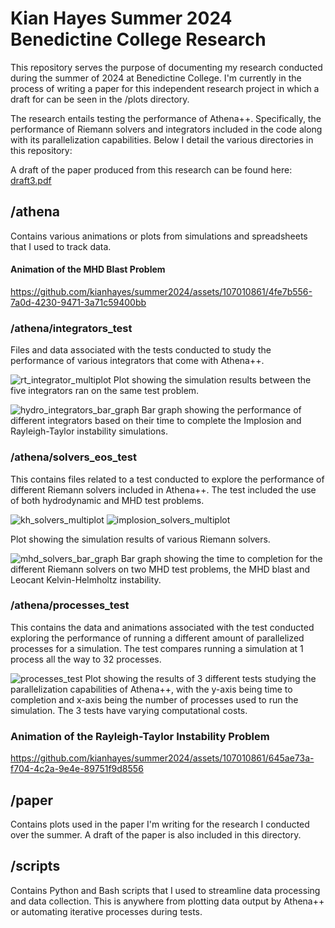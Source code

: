 # Kian Hayes Summer 2024 Benedictine College Research #
This repository serves the purpose of documenting my research conducted during the summer of 2024 at Benedictine College. I'm currently in the process of writing a paper for this independent research project in which a draft for can be seen in the /plots directory.

The research entails testing the performance of Athena++. Specifically, the performance of Riemann solvers and integrators included in the code along with its parallelization capabilities. Below I detail the various directories in this repository:

A draft of the paper produced from this research can be found here:
[draft3.pdf](https://github.com/user-attachments/files/17722670/draft3.pdf)

## /athena ##
Contains various animations or plots from simulations and spreadsheets that I used to track data. 

#### Animation of the MHD Blast Problem ####
https://github.com/kianhayes/summer2024/assets/107010861/4fe7b556-7a0d-4230-9471-3a71c59400bb

### /athena/integrators_test ###
Files and data associated with the tests conducted to study the performance of various integrators that come with Athena++. 

![rt_integrator_multiplot](https://github.com/user-attachments/assets/dc34780d-996e-425c-9df6-343d13e087dc)
Plot showing the simulation results between the five integrators ran on the same test problem. 

![hydro_integrators_bar_graph](https://github.com/user-attachments/assets/f0b46caa-57f6-41f2-998b-f86f307a5f7a)
Bar graph showing the performance of different integrators based on their time to complete the Implosion and Rayleigh-Taylor instability simulations.

### /athena/solvers_eos_test ###
This contains files related to a test conducted to explore the performance of different Riemann solvers included in Athena++. The test included the use of both hydrodynamic and MHD test problems. 

![kh_solvers_multiplot](https://github.com/user-attachments/assets/03314536-6f50-462e-8e61-9f0b022c7463)
![implosion_solvers_multiplot](https://github.com/user-attachments/assets/8eecde8e-9114-42bb-8e1d-342840510222)

Plot showing the simulation results of various Riemann solvers. 

![mhd_solvers_bar_graph](https://github.com/user-attachments/assets/b61486db-6425-4f57-8edc-a2a376f4783e)
Bar graph showing the time to completion for the different Riemann solvers on two MHD test problems, the MHD blast and Leocant Kelvin-Helmholtz instability.

### /athena/processes_test ###
This contains the data and animations associated with the test conducted exploring the performance of running a different amount of parallelized processes for a simulation. The test compares running a simulation at 1 process all the way to 32 processes.

![processes_test](https://github.com/user-attachments/assets/86b3e4d1-0090-4b74-879e-19a9ed9adc6f)
Plot showing the results of 3 different tests studying the parallelization capabilities of Athena++, with the y-axis being time to completion and x-axis being the number of processes used to run the simulation. The 3 tests have varying computational costs. 

### Animation of the Rayleigh-Taylor Instability Problem ###
https://github.com/kianhayes/summer2024/assets/107010861/645ae73a-f704-4c2a-9e4e-89751f9d8556

## /paper ##
Contains plots used in the paper I'm writing for the research I conducted over the summer. A draft of the paper is also included in this directory. 

## /scripts ##
Contains Python and Bash scripts that I used to streamline data processing and data collection. This is anywhere from plotting data output by Athena++ or automating iterative processes during tests.



